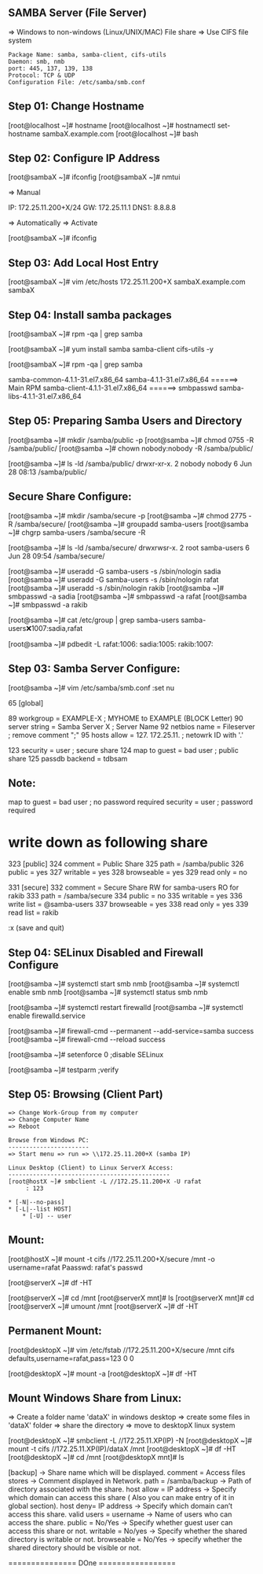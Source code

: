   SAMBA Server  (File Server)
  ---------------------------------
   => Windows to non-windows (Linux/UNIX/MAC) File share
   => Use CIFS file system
   
    Package Name: samba, samba-client, cifs-utils
    Daemon: smb, nmb
    port: 445, 137, 139, 138
    Protocol: TCP & UDP
    Configuration File: /etc/samba/smb.conf
    
  Step 01: Change Hostname
 --------------------------
 [root@localhost ~]# hostname
 [root@localhost ~]# hostnamectl set-hostname sambaX.example.com
 [root@localhost ~]# bash

 Step 02: Configure IP Address
 ------------------------------
 [root@sambaX ~]# ifconfig
 [root@sambaX ~]# nmtui

 => Manual

 IP: 172.25.11.200+X/24
 GW: 172.25.11.1
 DNS1: 8.8.8.8

  => Automatically
  => Activate

 [root@sambaX ~]# ifconfig

 Step 03: Add Local Host Entry
 ------------------------------
 [root@sambaX ~]# vim /etc/hosts
  172.25.11.200+X	sambaX.example.com    sambaX

 Step 04: Install samba packages
 -------------------------------
 [root@sambaX ~]# rpm -qa | grep samba 

 [root@sambaX ~]# yum install samba samba-client cifs-utils -y

 [root@sambaX ~]# rpm -qa | grep samba

samba-common-4.1.1-31.el7.x86_64
samba-4.1.1-31.el7.x86_64          ======> Main RPM
samba-client-4.1.1-31.el7.x86_64   ======> smbpasswd
samba-libs-4.1.1-31.el7.x86_64

Step 05: Preparing Samba Users and Directory
--------------------------------------------
[root@samba ~]# mkdir /samba/public -p
[root@samba ~]# chmod 0755 -R /samba/public/
[root@samba ~]# chown nobody:nobody -R /samba/public/

[root@samba ~]# ls -ld /samba/public/
drwxr-xr-x. 2 nobody nobody 6 Jun 28 08:13 /samba/public/

Secure Share Configure:
-----------------------
[root@samba ~]# mkdir /samba/secure -p
[root@samba ~]# chmod 2775 -R /samba/secure/
[root@samba ~]# groupadd samba-users
[root@samba ~]# chgrp samba-users /samba/secure -R

[root@samba ~]# ls -ld /samba/secure/
drwxrwsr-x. 2 root samba-users 6 Jun 28 09:54 /samba/secure/

[root@samba ~]# useradd -G samba-users -s /sbin/nologin sadia
[root@samba ~]# useradd -G samba-users -s /sbin/nologin rafat
[root@samba ~]# useradd -s /sbin/nologin rakib
[root@samba ~]# smbpasswd -a sadia
[root@samba ~]# smbpasswd -a rafat
[root@samba ~]# smbpasswd -a rakib

[root@samba ~]# cat /etc/group | grep samba-users
samba-users:x:1007:sadia,rafat

[root@samba ~]# pdbedit -L
rafat:1006:
sadia:1005:
rakib:1007:

Step 03: Samba Server Configure:
--------------------------------
[root@samba ~]# vim /etc/samba/smb.conf
 :set nu

 65 [global]

 89     workgroup = EXAMPLE-X              ; MYHOME to EXAMPLE (BLOCK Letter)
 90     server string = Samba Server X       ; Server Name
 92     netbios name = Fileserver          ; remove comment ";"
 95     hosts allow = 127. 172.25.11.      ; netowrk ID with '.'

123         security = user                ; secure share
124         map to guest = bad user        ; public share
125         passdb backend = tdbsam

  Note:
  -----
   map to guest = bad user   ; no password required
   security = user   	     ; password required

  # write down as following share

323 [public]
324         comment = Public Share
325         path = /samba/public
326         public = yes
327         writable = yes
328         browseable = yes
329         read only = no

331 [secure]
332         comment = Secure Share RW for samba-users RO for rakib
333         path = /samba/secure
334         public = no
335         writable = yes
336         write list = @samba-users
337         browseable = yes
338         read only = yes
339         read list = rakib

   :x (save and quit) 

Step 04: SELinux Disabled and Firewall Configure
------------------------------------------------
[root@samba ~]# systemctl start smb nmb
[root@samba ~]# systemctl enable smb nmb
[root@samba ~]# systemctl status smb nmb

[root@samba ~]# systemctl restart firewalld
[root@samba ~]# systemctl enable firewalld.service

[root@samba ~]# firewall-cmd --permanent --add-service=samba
 success
[root@samba ~]# firewall-cmd --reload 
 success

[root@samba ~]# setenforce 0         ;disable SELinux

[root@samba ~]# testparm             ;verify 

Step 05: Browsing (Client Part)
------------------------------
    => Change Work-Group from my computer
    => Change Computer Name
    => Reboot

	Browse from Windows PC:
	-----------------------
	=> Start menu => run => \\172.25.11.200+X (samba IP)

	Linux Desktop (Client) to Linux ServerX Access:
	----------------------------------------------
	[root@hostX ~]# smbclient -L //172.25.11.200+X -U rafat
         : 123

 	* [-N|--no-pass]
 	* [-L|--list HOST]
        * [-U] -- user

 Mount:
 ------
[root@hostX ~]# mount -t cifs //172.25.11.200+X/secure /mnt -o username=rafat
 Paasswd: rafat's passwd

[root@serverX ~]# df -HT 

[root@serverX ~]# cd /mnt
[root@serverX mnt]# ls
[root@serverX mnt]# cd
[root@serverX ~]# umount /mnt
[root@serverX ~]# df -HT 

Permanent Mount:
----------------
[root@desktopX ~]# vim /etc/fstab
 //172.25.11.200+X/secure  /mnt  cifs	defaults,username=rafat,pass=123  0 0

[root@desktopX ~]# mount -a
[root@desktopX ~]# df -HT

Mount Windows Share from Linux:
-------------------------------
=> Create a folder name 'dataX' in windows desktop
=> create some files in 'dataX' folder
=> share the directory
=> move to desktopX linux system

[root@desktopX ~]# smbclient -L //172.25.11.XP(IP) -N 
[root@desktopX ~]# mount -t cifs //172.25.11.XP(IP)/dataX  /mnt
[root@desktopX ~]# df -HT 
[root@desktopX ~]# cd /mnt
[root@desktopX mnt]# ls

[backup]                         -> Share name which will be displayed.
comment = Access files stores 	 -> Comment displayed in Network.
path = /samba/backup             -> Path of directory associated with the share.
host allow = IP address          -> Specify which domain can access this share ( Also you can make entry of it in global section).
host deny= IP address            -> Specify which domain can’t access this share.
valid users = username           -> Name of users who can access the share.
public = No/Yes                  -> Specify whether guest user can access this share or not.
writable = No/yes                -> Specify whether the shared directory is writable or not.
browseable = No/Yes              -> specify whether the shared directory should be visible or not.

 =============== DOne =================























 
